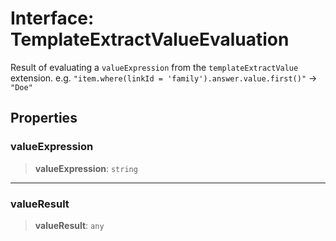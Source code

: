# Interface: TemplateExtractValueEvaluation

Result of evaluating a `valueExpression` from the `templateExtractValue` extension.
e.g. `"item.where(linkId = 'family').answer.value.first()"` → `"Doe"`

## Properties

### valueExpression

> **valueExpression**: `string`

***

### valueResult

> **valueResult**: `any`
